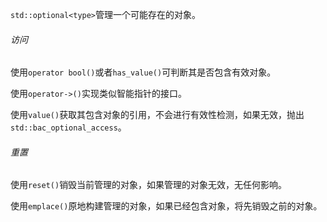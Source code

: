 `std::optional<type>`管理一个可能存在的对象。

###### 访问

使用`operator bool()`或者`has_value()`可判断其是否包含有效对象。

使用`operator->()`实现类似智能指针的接口。

使用`value()`获取其包含对象的引用，不会进行有效性检测，如果无效，抛出`std::bac_optional_access`。

###### 重置

使用`reset()`销毁当前管理的对象，如果管理的对象无效，无任何影响。

使用`emplace()`原地构建管理的对象，如果已经包含对象，将先销毁之前的对象。